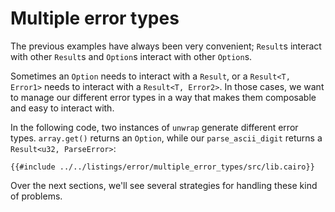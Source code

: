 # Multiple error types

The previous examples have always been very convenient; `Result`s interact
with other `Result`s and `Option`s interact with other `Option`s.

Sometimes an `Option` needs to interact with a `Result`, or a
`Result<T, Error1>` needs to interact with a `Result<T, Error2>`. In those
cases, we want to manage our different error types in a way that makes them
composable and easy to interact with.

In the following code, two instances of `unwrap` generate different error
types. `array.get()` returns an `Option`, while our `parse_ascii_digit` returns a
`Result<u32, ParseError>`:

```cairo,editable
{{#include ../../listings/error/multiple_error_types/src/lib.cairo}}

```

Over the next sections, we'll see several strategies for handling these kind of problems.
